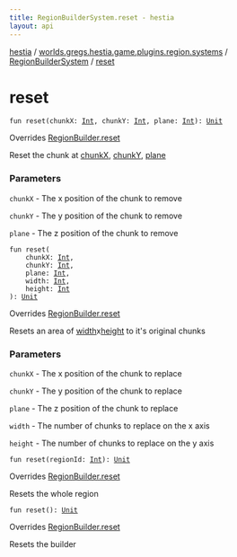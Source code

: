 ```yaml
---
title: RegionBuilderSystem.reset - hestia
layout: api
---
```


<div class='api-docs-breadcrumbs'><a href="../../index.html">hestia</a> / <a href="../index.html">worlds.gregs.hestia.game.plugins.region.systems</a> / <a href="index.html">RegionBuilderSystem</a> / <a href="./reset.html">reset</a></div>

# reset

<div class="overload-group" markdown="1">

<div class="signature"><code><span class="keyword">fun </span><span class="identifier">reset</span><span class="symbol">(</span><span class="parameterName" id="worlds.gregs.hestia.game.plugins.region.systems.RegionBuilderSystem$reset(kotlin.Int, kotlin.Int, kotlin.Int)/chunkX">chunkX</span><span class="symbol">:</span>&nbsp;<a href="https://kotlinlang.org/api/latest/jvm/stdlib/kotlin/-int/index.html"><span class="identifier">Int</span></a><span class="symbol">, </span><span class="parameterName" id="worlds.gregs.hestia.game.plugins.region.systems.RegionBuilderSystem$reset(kotlin.Int, kotlin.Int, kotlin.Int)/chunkY">chunkY</span><span class="symbol">:</span>&nbsp;<a href="https://kotlinlang.org/api/latest/jvm/stdlib/kotlin/-int/index.html"><span class="identifier">Int</span></a><span class="symbol">, </span><span class="parameterName" id="worlds.gregs.hestia.game.plugins.region.systems.RegionBuilderSystem$reset(kotlin.Int, kotlin.Int, kotlin.Int)/plane">plane</span><span class="symbol">:</span>&nbsp;<a href="https://kotlinlang.org/api/latest/jvm/stdlib/kotlin/-int/index.html"><span class="identifier">Int</span></a><span class="symbol">)</span><span class="symbol">: </span><a href="https://kotlinlang.org/api/latest/jvm/stdlib/kotlin/-unit/index.html"><span class="identifier">Unit</span></a></code></div>

Overrides <a href="../../worlds.gregs.hestia.game.api.region/-region-builder/reset.html">RegionBuilder.reset</a>

Reset the chunk at <a href="reset.html#worlds.gregs.hestia.game.plugins.region.systems.RegionBuilderSystem$reset(kotlin.Int, kotlin.Int, kotlin.Int)/chunkX">chunkX</a>, <a href="reset.html#worlds.gregs.hestia.game.plugins.region.systems.RegionBuilderSystem$reset(kotlin.Int, kotlin.Int, kotlin.Int)/chunkY">chunkY</a>, <a href="reset.html#worlds.gregs.hestia.game.plugins.region.systems.RegionBuilderSystem$reset(kotlin.Int, kotlin.Int, kotlin.Int)/plane">plane</a>

### Parameters

<code>chunkX</code> - The x position of the chunk to remove

<code>chunkY</code> - The y position of the chunk to remove

<code>plane</code> - The z position of the chunk to remove

</div>
<div class="overload-group" markdown="1">

<div class="signature"><code><span class="keyword">fun </span><span class="identifier">reset</span><span class="symbol">(</span><br/>&nbsp;&nbsp;&nbsp;&nbsp;<span class="parameterName" id="worlds.gregs.hestia.game.plugins.region.systems.RegionBuilderSystem$reset(kotlin.Int, kotlin.Int, kotlin.Int, kotlin.Int, kotlin.Int)/chunkX">chunkX</span><span class="symbol">:</span>&nbsp;<a href="https://kotlinlang.org/api/latest/jvm/stdlib/kotlin/-int/index.html"><span class="identifier">Int</span></a><span class="symbol">, </span><br/>&nbsp;&nbsp;&nbsp;&nbsp;<span class="parameterName" id="worlds.gregs.hestia.game.plugins.region.systems.RegionBuilderSystem$reset(kotlin.Int, kotlin.Int, kotlin.Int, kotlin.Int, kotlin.Int)/chunkY">chunkY</span><span class="symbol">:</span>&nbsp;<a href="https://kotlinlang.org/api/latest/jvm/stdlib/kotlin/-int/index.html"><span class="identifier">Int</span></a><span class="symbol">, </span><br/>&nbsp;&nbsp;&nbsp;&nbsp;<span class="parameterName" id="worlds.gregs.hestia.game.plugins.region.systems.RegionBuilderSystem$reset(kotlin.Int, kotlin.Int, kotlin.Int, kotlin.Int, kotlin.Int)/plane">plane</span><span class="symbol">:</span>&nbsp;<a href="https://kotlinlang.org/api/latest/jvm/stdlib/kotlin/-int/index.html"><span class="identifier">Int</span></a><span class="symbol">, </span><br/>&nbsp;&nbsp;&nbsp;&nbsp;<span class="parameterName" id="worlds.gregs.hestia.game.plugins.region.systems.RegionBuilderSystem$reset(kotlin.Int, kotlin.Int, kotlin.Int, kotlin.Int, kotlin.Int)/width">width</span><span class="symbol">:</span>&nbsp;<a href="https://kotlinlang.org/api/latest/jvm/stdlib/kotlin/-int/index.html"><span class="identifier">Int</span></a><span class="symbol">, </span><br/>&nbsp;&nbsp;&nbsp;&nbsp;<span class="parameterName" id="worlds.gregs.hestia.game.plugins.region.systems.RegionBuilderSystem$reset(kotlin.Int, kotlin.Int, kotlin.Int, kotlin.Int, kotlin.Int)/height">height</span><span class="symbol">:</span>&nbsp;<a href="https://kotlinlang.org/api/latest/jvm/stdlib/kotlin/-int/index.html"><span class="identifier">Int</span></a><br/><span class="symbol">)</span><span class="symbol">: </span><a href="https://kotlinlang.org/api/latest/jvm/stdlib/kotlin/-unit/index.html"><span class="identifier">Unit</span></a></code></div>

Overrides <a href="../../worlds.gregs.hestia.game.api.region/-region-builder/reset.html">RegionBuilder.reset</a>

Resets an area of <a href="reset.html#worlds.gregs.hestia.game.plugins.region.systems.RegionBuilderSystem$reset(kotlin.Int, kotlin.Int, kotlin.Int, kotlin.Int, kotlin.Int)/width">width</a>x<a href="reset.html#worlds.gregs.hestia.game.plugins.region.systems.RegionBuilderSystem$reset(kotlin.Int, kotlin.Int, kotlin.Int, kotlin.Int, kotlin.Int)/height">height</a> to it's original chunks

### Parameters

<code>chunkX</code> - The x position of the chunk to replace

<code>chunkY</code> - The y position of the chunk to replace

<code>plane</code> - The z position of the chunk to replace

<code>width</code> - The number of chunks to replace on the x axis

<code>height</code> - The number of chunks to replace on the y axis

</div>
<div class="overload-group" markdown="1">

<div class="signature"><code><span class="keyword">fun </span><span class="identifier">reset</span><span class="symbol">(</span><span class="parameterName" id="worlds.gregs.hestia.game.plugins.region.systems.RegionBuilderSystem$reset(kotlin.Int)/regionId">regionId</span><span class="symbol">:</span>&nbsp;<a href="https://kotlinlang.org/api/latest/jvm/stdlib/kotlin/-int/index.html"><span class="identifier">Int</span></a><span class="symbol">)</span><span class="symbol">: </span><a href="https://kotlinlang.org/api/latest/jvm/stdlib/kotlin/-unit/index.html"><span class="identifier">Unit</span></a></code></div>

Overrides <a href="../../worlds.gregs.hestia.game.api.region/-region-builder/reset.html">RegionBuilder.reset</a>

Resets the whole region

</div>
<div class="overload-group" markdown="1">

<div class="signature"><code><span class="keyword">fun </span><span class="identifier">reset</span><span class="symbol">(</span><span class="symbol">)</span><span class="symbol">: </span><a href="https://kotlinlang.org/api/latest/jvm/stdlib/kotlin/-unit/index.html"><span class="identifier">Unit</span></a></code></div>

Overrides <a href="../../worlds.gregs.hestia.game.api.region/-region-builder/reset.html">RegionBuilder.reset</a>

Resets the builder

</div>
